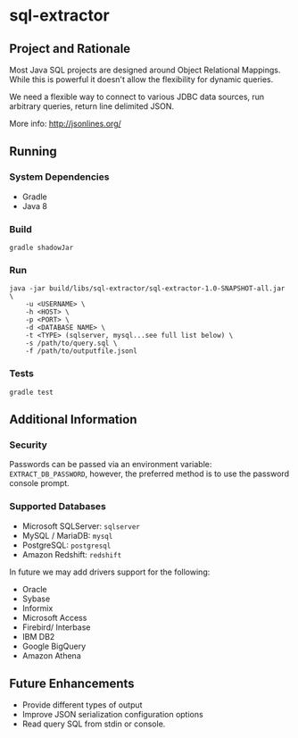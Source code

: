 # sql-extractor

## Project and Rationale

Most Java SQL projects are designed around Object Relational Mappings. While
this is powerful it doesn't allow the flexibility for dynamic queries.

We need a flexible way to connect to various JDBC data sources, run arbitrary queries, return line delimited JSON.

More info: http://jsonlines.org/

## Running

### System Dependencies
* Gradle
* Java 8

### Build
```$sh
gradle shadowJar
```

### Run

```$sh
java -jar build/libs/sql-extractor/sql-extractor-1.0-SNAPSHOT-all.jar \
    -u <USERNAME> \
    -h <HOST> \
    -p <PORT> \
    -d <DATABASE NAME> \
    -t <TYPE> (sqlserver, mysql...see full list below) \
    -s /path/to/query.sql \
    -f /path/to/outputfile.jsonl
```

### Tests
```$sh
gradle test
```

## Additional Information

### Security

Passwords can be passed via an environment variable: `EXTRACT_DB_PASSWORD`, 
however, the preferred method is to use the password console prompt.

### Supported Databases

* Microsoft SQLServer: `sqlserver`
* MySQL / MariaDB: `mysql`
* PostgreSQL: `postgresql`
* Amazon Redshift: `redshift`

In future we may add drivers support for the following:
* Oracle
* Sybase
* Informix
* Microsoft Access
* Firebird/ Interbase
* IBM DB2
* Google BigQuery
* Amazon Athena

## Future Enhancements

* Provide different types of output
* Improve JSON serialization configuration options
* Read query SQL from stdin or console.
